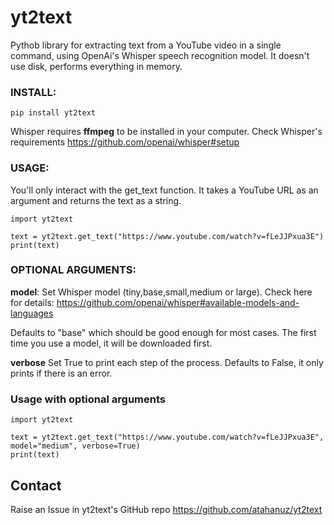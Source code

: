 # yt2text

Pythob library for extracting text from a YouTube video in a single command, using OpenAi's Whisper speech recognition model. It doesn't use disk, performs everything in memory.

### INSTALL:
```
pip install yt2text
```
Whisper requires **ffmpeg** to be installed in your computer. Check Whisper's requirements
https://github.com/openai/whisper#setup

### USAGE:

You'll only interact with the get_text function. It takes a YouTube URL as an argument and returns the text as a string.

```
import yt2text

text = yt2text.get_text("https://www.youtube.com/watch?v=fLeJJPxua3E")
print(text)
```

### OPTIONAL ARGUMENTS:
**model**: 
Set Whisper model (tiny,base,small,medium or large). Check here for details:
https://github.com/openai/whisper#available-models-and-languages

Defaults to "base" which should be good enough for most cases.
The first time you use a model, it will be downloaded first.

**verbose**
Set True to print each step of the process. Defaults to False, it only prints if there is an error.

### Usage with optional arguments
```
import yt2text

text = yt2text.get_text("https://www.youtube.com/watch?v=fLeJJPxua3E", model="medium", verbose=True)
print(text)
```

## Contact
Raise an Issue in yt2text's GitHub repo
https://github.com/atahanuz/yt2text








